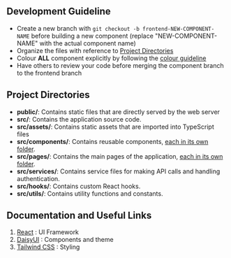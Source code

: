 ## Development Guideline

- Create a new branch with `git checkout -b frontend-NEW-COMPONENT-NAME` before building a new component (replace "NEW-COMPONENT-NAME" with the actual component name)
- Organize the files with reference to [Project Directories](#project-directories)
- Colour **ALL** component explicitly by following the [colour guideline](https://v5.daisyui.com/docs/colors/)
- Have others to review your code before merging the component branch to the frontend branch

## Project Directories

- **public/**: Contains static files that are directly served by the web server
- **src/**: Contains the application source code.
- **src/assets/**: Contains static assets that are imported into TypeScript files
- **src/components/**: Contains reusable components, <ins>each in its own folder</ins>.
- **src/pages/**: Contains the main pages of the application, <ins>each in its own folder</ins>.
- **src/services/**: Contains service files for making API calls and handling authentication.
- **src/hooks/**: Contains custom React hooks.
- **src/utils/**: Contains utility functions and constants.

## Documentation and Useful Links

1. [React](https://react.dev/learn/your-first-component) : UI Framework
2. [DaisyUI](https://v5.daisyui.com/components/) : Components and theme
3. [Tailwind CSS](https://tailwindcss.com/docs/styling-with-utility-classes) : Styling
